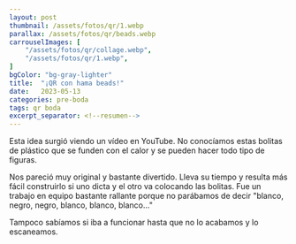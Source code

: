 ```yaml
---
layout: post
thumbnail: /assets/fotos/qr/1.webp
parallax: /assets/fotos/qr/beads.webp
carrouselImages: [
	"/assets/fotos/qr/collage.webp",
	"/assets/fotos/qr/1.webp",
]
bgColor: "bg-gray-lighter"
title:  "¡QR con hama beads!"
date:   2023-05-13
categories: pre-boda
tags: qr boda
excerpt_separator: <!--resumen-->
---
```


Esta idea surgió viendo un vídeo en YouTube. No conocíamos estas bolitas de plástico que se funden con el calor y se pueden hacer todo tipo de figuras.

Nos pareció muy original y bastante divertido. Lleva su tiempo y resulta más fácil construirlo si uno dicta y el otro va colocando las bolitas. Fue un trabajo en equipo bastante rallante porque no parábamos de decir "blanco, negro, negro, blanco, blanco, blanco..."

Tampoco sabíamos si iba a funcionar hasta que no lo acabamos y lo escaneamos.